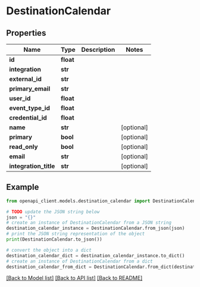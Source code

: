 # DestinationCalendar


## Properties

Name | Type | Description | Notes
------------ | ------------- | ------------- | -------------
**id** | **float** |  | 
**integration** | **str** |  | 
**external_id** | **str** |  | 
**primary_email** | **str** |  | 
**user_id** | **float** |  | 
**event_type_id** | **float** |  | 
**credential_id** | **float** |  | 
**name** | **str** |  | [optional] 
**primary** | **bool** |  | [optional] 
**read_only** | **bool** |  | [optional] 
**email** | **str** |  | [optional] 
**integration_title** | **str** |  | [optional] 

## Example

```python
from openapi_client.models.destination_calendar import DestinationCalendar

# TODO update the JSON string below
json = "{}"
# create an instance of DestinationCalendar from a JSON string
destination_calendar_instance = DestinationCalendar.from_json(json)
# print the JSON string representation of the object
print(DestinationCalendar.to_json())

# convert the object into a dict
destination_calendar_dict = destination_calendar_instance.to_dict()
# create an instance of DestinationCalendar from a dict
destination_calendar_from_dict = DestinationCalendar.from_dict(destination_calendar_dict)
```
[[Back to Model list]](../README.md#documentation-for-models) [[Back to API list]](../README.md#documentation-for-api-endpoints) [[Back to README]](../README.md)


